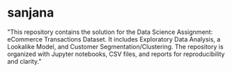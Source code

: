 # sanjana
"This repository contains the solution for the Data Science Assignment: eCommerce Transactions Dataset. It includes Exploratory Data Analysis, a Lookalike Model, and Customer Segmentation/Clustering. The repository is organized with Jupyter notebooks, CSV files, and reports for reproducibility and clarity."  
